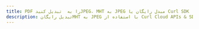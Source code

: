 ---title: PDF را به  تبدیل کنیدJPEG، MHT به JPEG مبدل رایگان یا Curl SDKdescription: تبدیل رایگانMHT به JPEG با استفاده از Curl Cloud APIs & SDK همچنین اسناد PDF را در Cloud ایجاد، ویرایش و رندر کنید.---